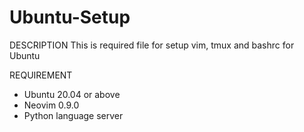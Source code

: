 # Ubuntu-Setup
DESCRIPTION
This is required file for setup vim, tmux and bashrc for Ubuntu

REQUIREMENT
- Ubuntu 20.04 or above 
- Neovim 0.9.0
- Python language server

